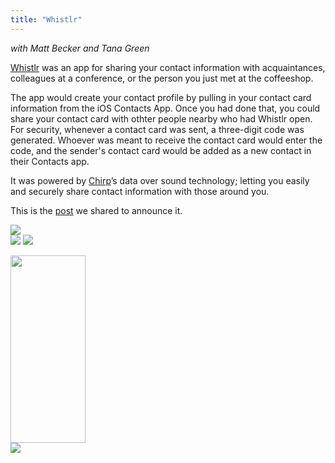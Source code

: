 ```yaml
---
title: "Whistlr"
---
```



*with Matt Becker and Tana Green*

[Whistlr](https://twitter.com/WhistlrApp) was an app for sharing your contact information with acquaintances, colleagues at a conference, or the person you just met at the coffeeshop.

The app would create your contact profile by pulling in your contact card information from the iOS Contacts App. Once you had done that, you could share your contact card with othter people nearby who had Whistlr open. For security, whenever a contact card was sent, a three-digit code was generated. Whoever was meant to receive the contact card would enter the code, and the sender's contact card would be added as a new contact in their Contacts app.

It was powered  by [Chirp](http://chirp.io/)’s data over sound technology; letting you easily and securely share contact information with those around you.

This is the [post](https://medium.com/@narner/announcing-whistlr-for-ios-15a715b7706b) we shared to announce it.

![](/post_assets/whistlr/MainScreen.jpg)    
![](/post_assets/whistlr/WhistlSent.jpg)
![](/post_assets/whistlr/ContactPage.jpg)

<div>
<img src="attachment:/post_assets/whistlr/MainScreen.jpg" width="120" height="300"/>
</div


[![](http://img.youtube.com/vi/igx09piNgms/0.jpg)](http://www.youtube.com/watch?v=igx09piNgms "")
